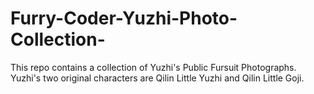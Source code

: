# Furry-Coder-Yuzhi-Photo-Collection-
This repo contains a collection of Yuzhi's Public Fursuit Photographs. Yuzhi's two original characters are Qilin Little Yuzhi and Qilin Little Goji.

